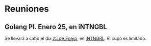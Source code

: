 # Reuniones

## Golang PI. Enero 25, en iNTNGBL

Se llevará a cabo el día [25 de Enero][2], en [iNTNGBL][1]. El cupo es
limitado.

[1]: http://www.intagible.mx
[2]: https://boletia.com/events/1115

